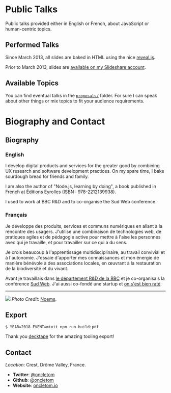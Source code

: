 # Public Talks

Public talks provided either in English or French, about JavaScript or human-centric topics.

## Performed Talks

Since March 2013, all slides are baked in HTML using the nice [reveal.js](https://github.com/hakimel/reveal.js/).

Prior to March 2013, slides are [available on my Slideshare account](http://www.slideshare.net/oncletom/presentations).

## Available Topics

You can find eventual talks in the [`proposals/`](proposals) folder. For sure I can speak about other things or mix topics to fit your audience requirements.

# Biography and Contact

## Biography

### English

I develop digital products and services for the greater good by combining UX research and software development practices. On my spare time, I bake sourdough bread for friends and family.
 
I am also the author of "Node.js, learning by doing", a book published in French at Éditions Eyrolles (ISBN : 978-2212139938).

I used to work at BBC R&D and to co-organise the Sud Web conference.

### Français

Je développe des produits, services et communs numériques en allant à la rencontre des usagers. J'utilise une combinaison de technologies web, de pratiques agiles et de pédagogie active pour mettre à l'aise les personnes avec qui je travaille, et pour travailler sur ce qui a du sens.

Je crois beaucoup à l'apprentissage multidisciplinaire, au travail convivial et à l'autonomie. J'essaie d'apporter mes connaissances et mon énergie de manière bénévole à des associations locales, en œuvrant à la restauration de la biodiversité et du vivant.

Avant je travaillais dans [le département R&D de la BBC](https://bbc.co.uk/rd) et je co-organisais la conférence [Sud Web](https://sudweb.fr). J'ai aussi co-fondé une startup et [on s'est bien raté](https://www.youtube.com/watch?v=NVpH1w_aSUk).

----

![](thomas-parisot.jpg)
*Photo Credit*: [Noems](https://twitter.com/noeems).

## Export

```bash
$ YEAR=2018 EVENT=mixit npm run build:pdf
```

Thank you [decktape](https://github.com/astefanutti/decktape) for the amazing tooling export!

## Contact

*Location*: Crest, Drôme Valley, France.

* **Twitter**: [@oncletom](https://twitter.com/oncletom)
* **Github**: [@oncletom](https://github.com/oncletom)
* **Website**: [oncletom.io](https://oncletom.io)

[dtc-innovation]: https://dtc-innovation.org/
[bbcrd]: http://www.bbc.co.uk/rd
[sudweb]: https://sudweb.fr/
[photography]: https://oncletom.io/photography/
